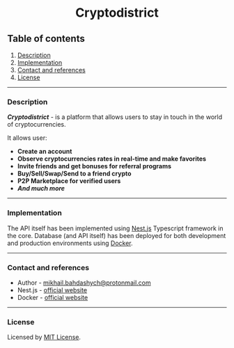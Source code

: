 <span align="center">
  <h1>Cryptodistrict</h1>
</span>

## Table of contents

1. [Description](#description)
2. [Implementation](#implementation)
3. [Contact and references](#contact-and-references)
4. [License](#license)

---

### Description

**_Cryptodistrict_** - is a platform that allows users to stay in touch in the world of cryptocurrencies.

It allows user:

- **Create an account**
- **Observe cryptocurrencies rates in real-time and make favorites**
- **Invite friends and get bonuses for referral programs**
- **Buy/Sell/Swap/Send to a friend crypto**
- **P2P Marketplace for verified users**
- **_And much more_**

---

### Implementation

The API itself has been implemented using [Nest.js](https://nestjs.com/) Typescript framework in the core.
Database (and API itself) has been deployed for both development and production environments using [Docker](https://www.docker.com/).

---

### Contact and references

- Author - [mikhail.bahdashych@protonmail.com](mailto:mikhail.bahdashych@protonmail.com)
- Nest.js - [official website](https://nestjs.com/)
- Docker - [official website](https://www.docker.com/)

---

### License

Licensed by [MIT License](LICENSE).
